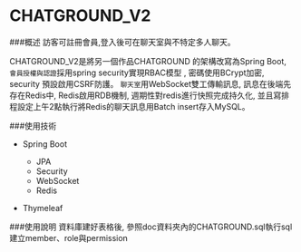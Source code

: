 # CHATGROUND_V2

###概述
    訪客可註冊會員,登入後可在聊天室與不特定多人聊天。

CHATGROUND_V2是將另一個作品CHATGROUND 的架構改寫為Spring Boot, `會員授權與認證`採用spring security實現RBAC模型
, 密碼使用BCrypt加密, security 預設啟用CSRF防護。 `聊天室`用WebSocket雙工傳輸訊息, 訊息在後端先存在Redis中, 
Redis啟用RDB機制, 週期性對redis進行快照完成持久化, 並且寫排程設定上午2點執行將Redis的聊天訊息用Batch insert存入MySQL。

###使用技術
- Spring Boot
    - JPA
    - Security
    - WebSocket
    - Redis
    
- Thymeleaf

###使用說明
資料庫建好表格後, 參照doc資料夾內的CHATGROUND.sql執行sql建立member、role與permission
